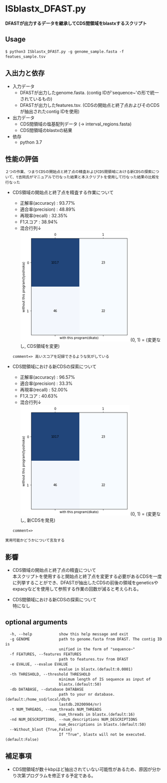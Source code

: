 # ISblastx_DFAST.py
**DFASTが出力するデータを継承してCDS間領域をblastxするスクリプト**
## Usage
```
$ python3 ISblastx_DFAST.py -g genome_sample.fasta -f featues_sample.tsv
```
## 入出力と依存
- 入力データ
  - DFASTが出力したgenome.fasta. (contig IDが'sequence~'の形で統一されているもの)
  - DFASTが出力したfeatures.tsv. (CDSの開始点と終了点およびそのCDSが抽出されたcontig IDを使用)
- 出力データ
  - CDS間領域の塩基配列データ (-> interval_regions.fasta)
  - CDS間領域のblastxの結果
- 依存
  - python 3.7

## 性能の評価
`２つの作業、つまりCDSの開始点と終了点の精査およびCDS間領域における新CDSの探索について、t吉岡氏がマニュアルで行なった結果と本スクリプトを使用して行なった結果の比較を行なった`  

- CDS領域の開始点と終了点を精査する作業について
  - 正解率(accuracy) : 93.77%  
  - 適合率(precision) : 48.89%  
  - 再現率(recall) : 32.35%  
  - F1スコア : 38.94%  
  - 混合行列↓  
![](./images/A_ver2.png)
(0, 1) = (変更なし, CDS領域を変更)  

  ``comment=> 高いスコアを記録できるような気がしている``  

- CDS間領域における新CDSの探索について
  - 正解率(accuracy) : 96.57%  
  - 適合率(precision) : 33.3%  
  - 再現率(recall) : 52.00%  
  - F1スコア : 40.63%  
  - 混合行列↓  
![](./images/B.png)
(0, 1) = (変更なし, 新CDSを発見)  

  ``comment=> ``  

``実用可能かどうかについて言及する``

## 影響
- CDS領域の開始点と終了点の精査について  
本スクリプトを使用すると開始点と終了点を変更する必要があるCDSを一度に列挙することができ、DFASTが抽出したCDSの前後の領域をgeneticsやexpacyなどを使用して参照する作業の回数が減ると考えられる。

- CDS間領域における新CDSの探索について  
特になし


## optional arguments
```
  -h, --help            show this help message and exit
  -g GENOME             path to genome.fasta from DFAST. The contig ID is
                        unified in the form of "sequence~"
  -f FEATURES, --features FEATURES
                        path to features.tsv from DFAST
  -e EVALUE, --evalue EVALUE
                        evalue in blastx.(default:0.0001)
  -th THRESHOLD, --threshold THRESHOLD
                        minimum length of IS sequence as input of
                        blastx.(default:50)
  -db DATABASE, --database DATABASE
                        path to your nr database.(default:/home_ssd/local/db/b
                        lastdb.20200904/nr)
  -t NUM_THREADS, --num_threads NUM_THREADS
                        num_threads in blastx.(default:16)
  -nd NUM_DESCRIPTIONS, --num_descriptions NUM_DESCRIPTIONS
                        num_descriptions in blastx.(default:50)
  --Without_blast {True,False}
                        If "True", blastx will not be executed.(default:False)
```

## 補足事項
- CDS間領域が数十kbpほど抽出されていない可能性があるため、原因が分かり次第プログラムを修正する予定である。


